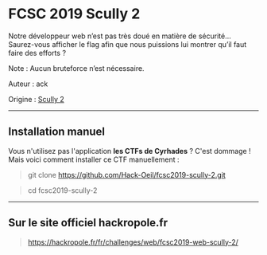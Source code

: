 # FCSC 2019 Scully 2

Notre développeur web n’est pas très doué en matière de sécurité… Saurez-vous afficher le flag afin que nous puissions lui montrer qu’il faut faire des efforts ?

Note : Aucun bruteforce n’est nécessaire.


Auteur : ack

Origine : [Scully 2](https://hackropole.fr/fr/challenges/web/fcsc2019-web-scully-2/)




-----------

## Installation manuel
Vous n'utilisez pas l'application **les CTFs de Cyrhades** ? C'est dommage !
Mais voici comment installer ce CTF manuellement :

> git clone https://github.com/Hack-Oeil/fcsc2019-scully-2.git

> cd fcsc2019-scully-2


-----------

## Sur le site officiel hackropole.fr
> https://hackropole.fr/fr/challenges/web/fcsc2019-web-scully-2/